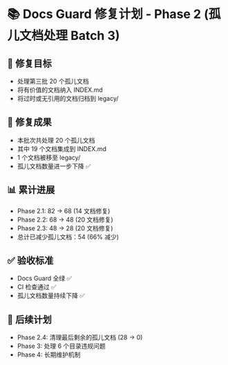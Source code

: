 # 📚 Docs Guard 修复计划 - Phase 2 (孤儿文档处理 Batch 3)

## 🎯 修复目标
- 处理第三批 20 个孤儿文档  
- 将有价值的文档纳入 INDEX.md  
- 将过时或无引用的文档归档到 legacy/  

## 🔧 修复成果
- 本批次共处理 20 个孤儿文档  
- 其中 19 个文档集成到 INDEX.md  
- 1 个文档被移至 legacy/  
- 孤儿文档数量进一步下降 ✅  

## 📊 累计进展
- Phase 2.1: 82 → 68 (14 文档修复)  
- Phase 2.2: 68 → 48 (20 文档修复)  
- Phase 2.3: 48 → 28 (20 文档修复)  
- 总计已减少孤儿文档：54 (66% 减少)  

## ✅ 验收标准
- Docs Guard 全绿 ✅  
- CI 检查通过 ✅  
- 孤儿文档数量持续下降 ✅  

## 🔄 后续计划
- Phase 2.4: 清理最后剩余的孤儿文档 (28 → 0)  
- Phase 3: 处理 6 个目录违规问题  
- Phase 4: 长期维护机制
